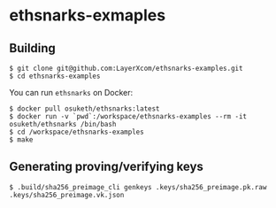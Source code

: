 # ethsnarks-exmaples

## Building
```
$ git clone git@github.com:LayerXcom/ethsnarks-examples.git
$ cd ethsnarks-examples
```

You can run `ethsnarks` on Docker:
```
$ docker pull osuketh/ethsnarks:latest
$ docker run -v `pwd`:/workspace/ethsnarks-examples --rm -it osuketh/ethsnarks /bin/bash
$ cd /workspace/ethsnarks-examples
$ make
```

## Generating proving/verifying keys
```
$ .build/sha256_preimage_cli genkeys .keys/sha256_preimage.pk.raw .keys/sha256_preimage.vk.json
```

<!-- ## Proving
I am proving that I know a preimage for a digest(`0x06df05371981a237d0ed11472fae7c94c9ac0eff1d05413516710d17b10a4fb6f4517bda4a695f02d0a73dd4db543b4653df28f5d09dab86f92ffb9b86d01e25`) without revealing the preimage(it's 5).
```
.build/sha256_preimage_cli prove ./keys/sha256_preimage.pk.raw 0x06df05371981a237d0ed11472fae7c94c9ac0eff1d05413516710d17b10a4fb6f4517bda4a695f02d0a73dd4db543b4653df28f5d09dab86f92ffb9b86d01e25 proof.json
``` -->

